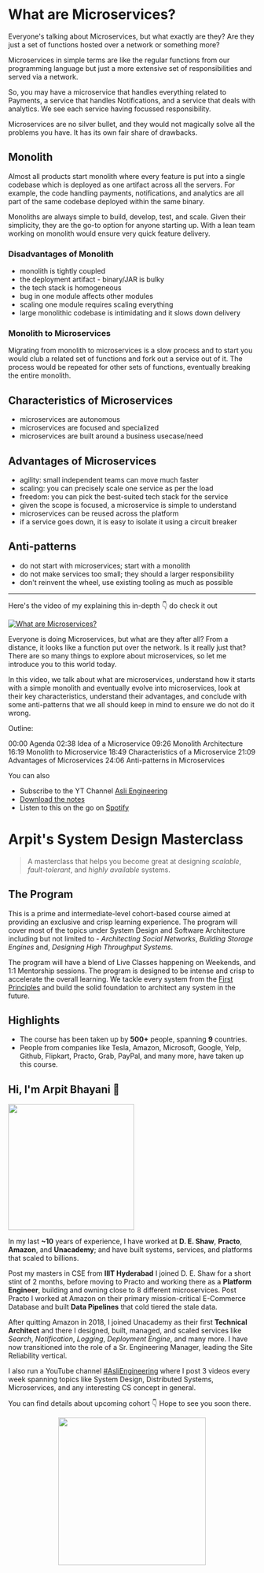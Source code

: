 What are Microservices?
===


Everyone's talking about Microservices, but what exactly are they? Are they just a set of functions hosted over a network or something more?

Microservices in simple terms are like the regular functions from our programming language but just a more extensive set of responsibilities and served via a network.

So, you may have a microservice that handles everything related to Payments, a service that handles Notifications, and a service that deals with analytics. We see each service having focussed responsibility.

Microservices are no silver bullet, and they would not magically solve all the problems you have. It has its own fair share of drawbacks.

## Monolith

Almost all products start monolith where every feature is put into a single codebase which is deployed as one artifact across all the servers. For example, the code handling payments, notifications, and analytics are all part of the same codebase deployed within the same binary.

Monoliths are always simple to build, develop, test, and scale. Given their simplicity, they are the go-to option for anyone starting up. With a lean team working on monolith would ensure very quick feature delivery.

### Disadvantages of Monolith

- monolith is tightly coupled
- the deployment artifact - binary/JAR is bulky
- the tech stack is homogeneous
- bug in one module affects other modules
- scaling one module requires scaling everything
- large monolithic codebase is intimidating and it slows down delivery

### Monolith to Microservices

Migrating from monolith to microservices is a slow process and to start you would club a related set of functions and fork out a service out of it. The process would be repeated for other sets of functions, eventually breaking the entire monolith.

## Characteristics of Microservices

- microservices are autonomous
- microservices are focused and specialized
- microservices are built around a business usecase/need

## Advantages of Microservices

- agility: small independent teams can move much faster
- scaling: you can precisely scale one service as per the load
- freedom: you can pick the best-suited tech stack for the service
- given the scope is focused, a microservice is simple to understand
- microservices can be reused across the platform
- if a service goes down, it is easy to isolate it using a circuit breaker

## Anti-patterns

- do not start with microservices; start with a monolith
- do not make services too small; they should a larger responsibility
- don't reinvent the wheel, use existing tooling as much as possible
<hr />


<p>Here's the video of my explaining this in-depth 👇‍ do check it out</p>

[![What are Microservices?](https://i.ytimg.com/vi/qoAox0FGzRQ/mqdefault.jpg)](https://www.youtube.com/watch?v=qoAox0FGzRQ)

Everyone is doing Microservices, but what are they after all? From a distance, it looks like a function put over the network. Is it really just that? There are so many things to explore about microservices, so let me introduce you to this world today.

In this video, we talk about what are microservices, understand how it starts with a simple monolith and eventually evolve into microservices, look at their key characteristics, understand their advantages, and conclude with some anti-patterns that we all should keep in mind to ensure we do not do it wrong.

Outline:

00:00 Agenda
02:38 Idea of a Microservice
09:26 Monolith Architecture
16:19 Monolith to Microservice
18:49 Characteristics of a Microservice
21:09 Advantages of Microservices
24:06 Anti-patterns in Microservices

You can also
 - Subscribe to the YT Channel [Asli Engineering](https://youtube.com/c/ArpitBhayani)
 - [Download the notes](https://drive.google.com/file/d/1SaDvF80ZirInE4XyVRu8F6PnIm-1b8vl/view?usp=sharing)
 - Listen to this on the go on [Spotify](https://open.spotify.com/show/7qMoamm2iZQrsPVm6IQLoD)

# Arpit's System Design Masterclass

> A masterclass that helps you become great at designing _scalable_, _fault-tolerant_, and _highly available_ systems.

## The Program

This is a prime and intermediate-level cohort-based course aimed at providing an exclusive and crisp learning experience. The program will cover most of the topics under System Design and Software Architecture including but not limited to - _Architecting Social Networks_, _Building Storage Engines_ and, _Designing High Throughput Systems_.

The program will have a blend of Live Classes happening on Weekends, and 1:1 Mentorship sessions. The program is designed to be intense and crisp to accelerate the overall learning. We tackle every system from the [First Principles](https://en.wikipedia.org/wiki/First_principle) and build the solid foundation to architect any system in the future.


## Highlights

 - The course has been taken up by __500+__ people, spanning __9__ countries.
 - People from companies like Tesla, Amazon, Microsoft, Google, Yelp, Github, Flipkart, Practo, Grab, PayPal, and many more, have taken up this course.


## Hi, I'm Arpit Bhayani 👋

<img width="256px" src="https://arpitbhayani.me/static/img/arpit.jpg" />

In my last **~10** years of experience, I have worked at **D. E. Shaw**, **Practo**, **Amazon**, and **Unacademy**; and have built systems, services, and platforms that scaled to billions.

Post my masters in CSE from **IIIT Hyderabad** I joined D. E. Shaw for a short stint of 2 months, before moving to Practo and working there as a **Platform Engineer**, building and owning close to 8 different microservices. Post Practo I worked at Amazon on their primary mission-critical E-Commerce Database and built **Data Pipelines** that cold tiered the stale data.

After quitting Amazon in 2018, I joined Unacademy as their first **Technical Architect** and there I designed, built, managed, and scaled services like _Search_, _Notification_, _Logging_, _Deployment Engine_, and many more. I have now transitioned into the role of a Sr. Engineering Manager, leading the Site Reliability vertical.

I also run a YouTube channel [#AsliEngineering](https://www.youtube.com/c/ArpitBhayani) where I post 3 videos every week spanning topics like System Design, Distributed Systems, Microservices, and any interesting CS concept in general.

You can find details about upcoming cohort 👇‍ Hope to see you soon there.

<center>
<a target="_blank" href="https://arpitbhayani.me/masterclass">
<img src="https://user-images.githubusercontent.com/4745789/137859181-d4499cf4-ce65-4466-8b88-a078ece0f081.PNG" width="300px" />
</a>
</center>